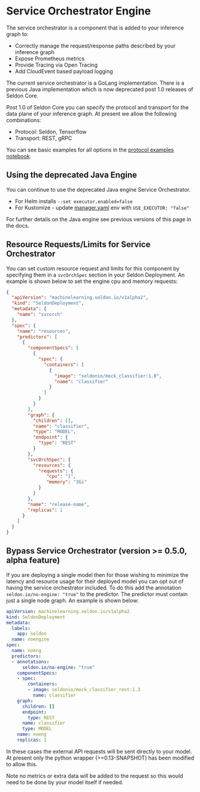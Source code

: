 # Service Orchestrator Engine

The service orchestrator is a component that is added to your inference graph to:

- Correctly manage the request/response paths described by your inference graph
- Expose Prometheus metrics
- Provide Tracing via Open Tracing
- Add CloudEvent based payload logging

The current service orchestrator is a GoLang implementation. There is a previous Java implementation which is now deprecated post 1.0 releases of Seldon Core.

Post 1.0 of Seldon Core you can specify the protocol and transport for the data plane of your inference graph. At present we allow the following combinations:

 * Protocol: Seldon, Tensorflow
 * Transport: REST, gRPC

You can see basic examples for all options in the [protocol examples notebook](../examples/protocol_examples.html).

## Using the deprecated Java Engine

You can continue to use the deprecated Java engine Service Orchestrator.

  * For Helm installs `--set executor.enabled=false`
  * For Kustomize - update [manager.yaml](https://github.com/SeldonIO/seldon-core/blob/master/operator/config/manager/manager.yaml) env with `USE_EXECUTOR: "false"`


For further details on the Java engine see previous versions of this page in the docs.

## Resource Requests/Limits for Service Orchestrator

You can set custom resource request and limits for this component by specifying them in a `svcOrchSpec` section in your Seldon Deployment. An example is shown below to set the engine cpu and memory requests:

```JSON
{
  "apiVersion": "machinelearning.seldon.io/v1alpha2",
  "kind": "SeldonDeployment",
  "metadata": {
    "name": "svcorch"
  },
  "spec": {
    "name": "resources",
    "predictors": [
      {
        "componentSpecs": [
          {
            "spec": {
              "containers": [
                {
                  "image": "seldonio/mock_classifier:1.0",
                  "name": "classifier"
                }
              ]
            }
          }
        ],
        "graph": {
          "children": [],
          "name": "classifier",
          "type": "MODEL",
          "endpoint": {
            "type": "REST"
          }
        },
        "svcOrchSpec": {
          "resources": {
            "requests": {
               "cpu": "1",
               "memory": "3Gi"
            }
          }
        },
        "name": "release-name",
        "replicas": 1
      }
    ]
  }
}

```

## Bypass Service Orchestrator (version >= 0.5.0, alpha feature)

If you are deploying a single model then for those wishing to minimize the latency and resource usage for their deployed model you can opt out of having the service orchestrator included. To do this add the annotation `seldon.io/no-engine: "true"` to the predictor. The predictor must contain just a single node graph. An example is shown below:

```YAML
apiVersion: machinelearning.seldon.io/v1alpha2
kind: SeldonDeployment
metadata:
  labels:
    app: seldon
  name: noengine
spec:
  name: noeng
  predictors:
  - annotations:
      seldon.io/no-engine: "true"
    componentSpecs:
    - spec:
        containers:
        - image: seldonio/mock_classifier_rest:1.3
          name: classifier
    graph:
      children: []
      endpoint:
        type: REST
      name: classifier
      type: MODEL
    name: noeng
    replicas: 1
```

In these cases the external API requests will be sent directly to your model. At present only the python wrapper (>=0.13-SNAPSHOT) has been modified to allow this.

Note no metrics or extra data will be added to the request so this would need to be done by your model itself if needed.

